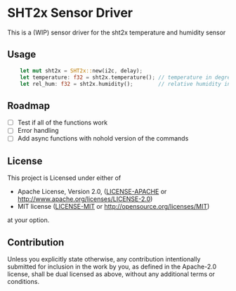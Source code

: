 # SHT2x Sensor Driver

This is a (WIP) sensor driver for the sht2x temperature and humidity sensor

## Usage

```rust
    let mut sht2x = SHT2x::new(i2c, delay);
    let temperature: f32 = sht2x.temperature(); // temperature in degree centigrade
    let rel_hum: f32 = sht2x.humidity();        // relative humidity in %
```

## Roadmap
- [ ] Test if all of the functions work
- [ ] Error handling
- [ ] Add async functions with nohold version of the commands

## License

This project is Licensed under either of

 * Apache License, Version 2.0, ([LICENSE-APACHE](LICENSE-APACHE) or http://www.apache.org/licenses/LICENSE-2.0)
 * MIT license ([LICENSE-MIT](LICENSE-MIT) or http://opensource.org/licenses/MIT)

at your option.

## Contribution

Unless you explicitly state otherwise, any contribution intentionally submitted
for inclusion in the work by you, as defined in the Apache-2.0 license, shall be dual licensed as above, without any
additional terms or conditions.
